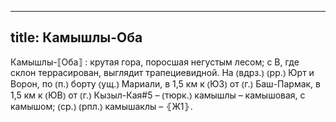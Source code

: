 
---
title: Камышлы-Оба
---
Камышлы-⟦Оба⟧
: крутая гора, поросшая негустым лесом; с В, где склон террасирован, выглядит трапециевидной. На ⦅вдрз.⦆ ⦅рр.⦆ Юрт и Ворон, по ⦅п.⦆ борту ⦅ущ.⦆ Мариали, в 1,5 км к ⦅ЮЗ⦆ от ⦅г.⦆ Баш-Пармак, в 1,5 км к ⦅ЮВ⦆ от ⦅г.⦆ Кызыл-Кая#5 – ⦅тюрк.⦆ камышлы – камышовая, с камышом; ⦅ср.⦆ ⦅рпл.⦆ камышаклы – ⦃Ж1⦄.
